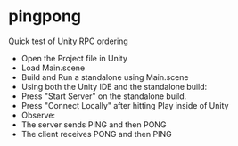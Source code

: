 pingpong
========

Quick test of Unity RPC ordering
- Open the Project file in Unity
- Load Main.scene
- Build and Run a standalone using Main.scene
- Using both the Unity IDE and the standalone build: 
- Press "Start Server" on the standalone build.
- Press "Connect Locally" after hitting Play inside of Unity
- Observe:
-   The server sends PING and then PONG
-   The client receives PONG and then PING
